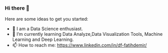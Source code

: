 ### Hi there 👋



Here are some ideas to get you started:

- 🔭 I am a Data Science enthusiast.
- 🌱 I’m currently learning Data Analyze,Data Visualization Tools, Machine Learning and Deep Learning.
- 📫 How to reach me: https://www.linkedin.com/in/df-fatihdemir/

